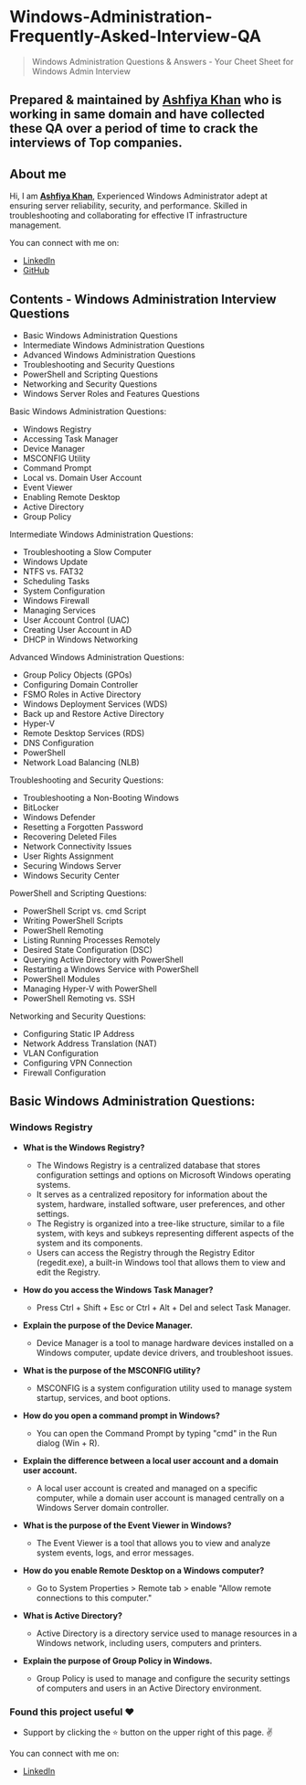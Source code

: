 # Windows-Administration-Frequently-Asked-Interview-QA

> Windows Administration Questions & Answers - Your Cheet Sheet for Windows Admin Interview

## Prepared & maintained by [Ashfiya Khan](https://www.linkedin.com/in/ashfiya-khan/) who is working in same domain and have collected these QA over a period of time to crack the interviews of Top companies.

## About me

Hi, I am [**Ashfiya Khan**](https://www.linkedin.com/in/ashfiya-khan/), Experienced Windows Administrator adept at ensuring server reliability, security, and performance. Skilled in troubleshooting and collaborating for effective IT infrastructure management.
 
You can connect with me on:

- [LinkedIn](https://www.linkedin.com/in/ashfiya-khan/)
- [GitHub](https://github.com/Ashfiya-Khan)

## Contents - Windows Administration Interview Questions

* Basic Windows Administration Questions
* Intermediate Windows Administration Questions
* Advanced Windows Administration Questions
* Troubleshooting and Security Questions
* PowerShell and Scripting Questions
* Networking and Security Questions
* Windows Server Roles and Features Questions

Basic Windows Administration Questions:
- Windows Registry
- Accessing Task Manager
- Device Manager
- MSCONFIG Utility
- Command Prompt
- Local vs. Domain User Account
- Event Viewer
- Enabling Remote Desktop
- Active Directory
- Group Policy

Intermediate Windows Administration Questions:
- Troubleshooting a Slow Computer
- Windows Update
- NTFS vs. FAT32
- Scheduling Tasks
- System Configuration
- Windows Firewall
- Managing Services
- User Account Control (UAC)
- Creating User Account in AD
- DHCP in Windows Networking

Advanced Windows Administration Questions:
- Group Policy Objects (GPOs)
- Configuring Domain Controller
- FSMO Roles in Active Directory
- Windows Deployment Services (WDS)
- Back up and Restore Active Directory
- Hyper-V
- Remote Desktop Services (RDS)
- DNS Configuration
- PowerShell
- Network Load Balancing (NLB)

Troubleshooting and Security Questions:
- Troubleshooting a Non-Booting Windows
- BitLocker
- Windows Defender
- Resetting a Forgotten Password
- Recovering Deleted Files
- Network Connectivity Issues
- User Rights Assignment
- Securing Windows Server
- Windows Security Center

PowerShell and Scripting Questions:
- PowerShell Script vs. cmd Script
- Writing PowerShell Scripts
- PowerShell Remoting
- Listing Running Processes Remotely
- Desired State Configuration (DSC)
- Querying Active Directory with PowerShell
- Restarting a Windows Service with PowerShell
- PowerShell Modules
- Managing Hyper-V with PowerShell
- PowerShell Remoting vs. SSH

Networking and Security Questions:
- Configuring Static IP Address
- Network Address Translation (NAT)
- VLAN Configuration
- Configuring VPN Connection
- Firewall Configuration

## Basic Windows Administration Questions:
### Windows Registry

* **What is the Windows Registry?**
    - The Windows Registry is a centralized database that stores configuration settings and options on Microsoft Windows operating systems.
    -  It serves as a centralized repository for information about the system, hardware, installed software, user preferences, and other settings.
    -  The Registry is organized into a tree-like structure, similar to a file system, with keys and subkeys representing different aspects of the system and its components.
    -  Users can access the Registry through the Registry Editor (regedit.exe), a built-in Windows tool that allows them to view and edit the Registry.

* **How do you access the Windows Task Manager?**
    - Press Ctrl + Shift + Esc or Ctrl + Alt + Del and select Task Manager.

* **Explain the purpose of the Device Manager.**
    - Device Manager is a tool to manage hardware devices installed on a Windows computer, update device drivers, and troubleshoot issues.
 
* **What is the purpose of the MSCONFIG utility?**
    - MSCONFIG is a system configuration utility used to manage system startup, services, and boot options.
 
* **How do you open a command prompt in Windows?**
    - You can open the Command Prompt by typing "cmd" in the Run dialog (Win + R).
 
* **Explain the difference between a local user account and a domain user account.**
    - A local user account is created and managed on a specific computer, while a domain user account is managed centrally on a Windows Server domain controller.
 
* **What is the purpose of the Event Viewer in Windows?**
    - The Event Viewer is a tool that allows you to view and analyze system events, logs, and error messages.
 
* **How do you enable Remote Desktop on a Windows computer?**
    - Go to System Properties > Remote tab > enable "Allow remote connections to this computer."
 
* **What is Active Directory?**
    - Active Directory is a directory service used to manage resources in a Windows network, including users, computers and printers.

* **Explain the purpose of Group Policy in Windows.**
    - Group Policy is used to manage and configure the security settings of computers and users in an Active Directory environment.

### Found this project useful :heart:

* Support by clicking the :star: button on the upper right of this page. :v:

You can connect with me on:
- [LinkedIn](https://www.linkedin.com/in/ashfiya-khan/)
